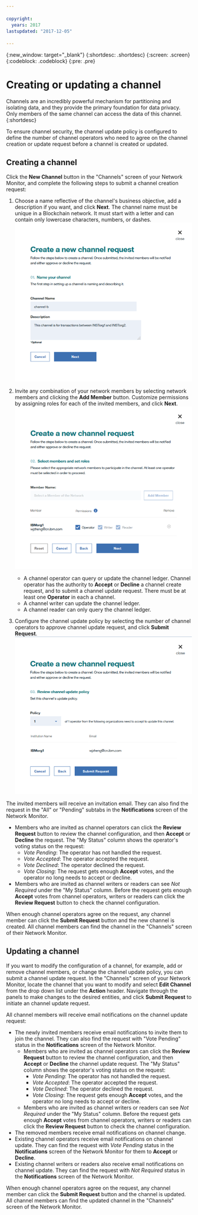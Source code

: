 ```yaml
---

copyright:
  years: 2017
lastupdated: "2017-12-05"

---
```


{:new_window: target="_blank"}
{:shortdesc: .shortdesc}
{:screen: .screen}
{:codeblock: .codeblock}
{:pre: .pre}

# Creating or updating a channel

Channels are an incredibly powerful mechanism for partitioning and isolating data, and they provide the primary foundation for data privacy.  Only members of the same channel can access the data of this channel.
{:shortdesc}

To ensure channel security, the channel update policy is configured to define the number of channel operators who need to agree on the channel creation or update request before a channel is created or updated. 

## Creating a channel
Click the **New Channel** button in the "Channels" screen of your Network Monitor, and complete the following steps to submit a channel creation request:  
1. Choose a name reflective of the channel's business objective, add a description if you want, and click **Next**.  The channel name must be unique in a Blockchain network.  It must start with a letter and can contain only lowercase characters, numbers, or dashes.  
  ![Create channel 1](../images/create_channel.png "Create a channel panel 1")  
    
2. Invite any combination of your network members by selecting network members and clicking the **Add Member** button.  Customize permissions by assigning roles for each of the invited members, and click **Next**.  
  ![Create channel 2](../images/create_channel_2.png "Create a channel panel 2")  
  
    * A channel operator can query or update the channel ledger.  Channel operator has the authority to **Accept** or **Decline** a channel create request, and to submit a channel update request. There must be at least one **Operator** in each a channel.  
    * A channel writer can update the channel ledger.
    * A channel reader can only query the channel ledger.
  
3. Configure the channel update policy by selecting the number of channel operators to approve channel update request, and click **Submit Request**.   
  ![Create channel 3](../images/create_channel_3.png "Create a channel panel 3")  

The invited members will receive an invitation email.  They can also find the request in the "All" or "Pending" subtabs in the **Notifications** screen of the Network Monitor.  
* Members who are invited as channel operators can click the **Review Request** button to review the channel configuration, and then **Accept** or **Decline** the request.  The "My Status" column shows the operator's voting status on the request:
    * _Vote Pending_: The operator has not handled the request.
    * _Vote Accepted_: The operator accepted the request.
    * _Vote Declined_: The operator declined the request.
    * _Vote Closing_: The request gets enough **Accept** votes, and the operator no long needs to accept or decline.
* Members who are invited as channel writers or readers can see *Not Required* under the "My Status" column. Before the request gets enough **Accept** votes from channel operators, writers or readers can click the **Review Request** button to check the channel configuration.

When enough channel operators agree on the request, any channel member can click the **Submit Request** button and the new channel is created.  All channel members can find the channel in the "Channels" screen of their Network Monitor.

## Updating a channel
If you want to modify the configuration of a channel, for example, add or remove channel members, or change the channel update policy, you can submit a channel update request.  In the "Channels" screen of your Network Monitor, locate the channel that you want to modify and select **Edit Channel** from the drop down list under the **Action** header. Navigate through the panels to make changes to the desired entities, and click **Submit Request** to initiate an channel update request.

All channel members will receive email notifications on the channel update request:
* The newly invited members receive email notifications to invite them to join the channel.  They can also find the request with "Vote Pending" status in the **Notifications** screen of the Network Monitor. 
    * Members who are invited as channel operators can click the **Review Request** button to review the channel configuration, and then **Accept** or **Decline** the channel update request.  The "My Status" column shows the operator's voting status on the request:
        * _Vote Pending_: The operator has not handled the request.
        * _Vote Accepted_: The operator accepted the request.
        * _Vote Declined_: The operator declined the request.
        * _Vote Closing_: The request gets enough **Accept** votes, and the operator no long needs to accept or decline.
    * Members who are invited as channel writers or readers can see *Not Required* under the "My Status" column. Before the request gets enough **Accept** votes from channel operators, writers or readers can click the **Review Request** button to check the channel configuration.
* The removed members receive email notifications on channel change.
* Existing channel operators receive email notifications on channel update.  They can find the request with _Vote Pending_ status in the **Notifications** screen of the Network Monitor for them to **Accept** or **Decline**.
* Existing channel writers or readers also receive email notifications on channel update.  They can find the request with _Not Required_ status in the **Notifications** screen of the Network Monitor.

When enough channel operators agree on the request, any channel member can click the **Submit Request** button and the channel is updated.  All channel members can find the updated channel in the "Channels" screen of the Network Monitor.
